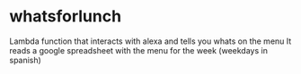 # whatsforlunch
Lambda function that interacts with alexa and tells you whats on the menu
It reads a google spreadsheet with the menu for the week (weekdays in spanish)
